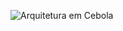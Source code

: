 ![Arquitetura em Cebola](https://github.com/matheusfladislau/POO-Essentials/blob/main/arquitetura_cebola/excalidraw/arquitetura_cebola.excalidraw.png)
